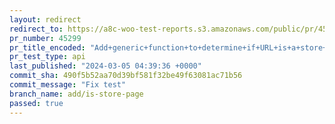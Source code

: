```yaml
---
layout: redirect
redirect_to: https://a8c-woo-test-reports.s3.amazonaws.com/public/pr/45299/api/index.html
pr_number: 45299
pr_title_encoded: "Add+generic+function+to+determine+if+URL+is+a+store+page"
pr_test_type: api
last_published: "2024-03-05 04:39:36 +0000"
commit_sha: 490f5b52aa70d39bf581f32be49f63081ac71b56
commit_message: "Fix test"
branch_name: add/is-store-page
passed: true
---
```

